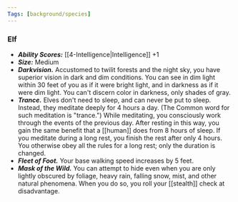 ```yaml
---
Tags: [background/species]
---
```

### Elf
- ***Ability Scores:*** [[4-Intelligence|Intelligence]] +1
- ***Size:*** Medium
- ***Darkvision.*** Accustomed to twilit forests and the night sky, you have superior vision in dark and dim conditions. You can see in dim light within 30 feet of you as if it were bright light, and in darkness as if it were dim light. You can't discern color in darkness, only shades of gray.
- ***Trance.*** Elves don't need to sleep, and can never be put to sleep. Instead, they meditate deeply for 4 hours a day. (The Common word for such meditation is "trance.") While meditating, you consciously work through the events of the previous day. After resting in this way, you gain the same benefit that a [[human]] does from 8 hours of sleep.
If you meditate during a long rest, you finish the rest after only 4 hours. You otherwise obey all the rules for a long rest; only the duration is changed.
- ***Fleet of Foot.*** Your base walking speed increases by 5 feet.
- ***Mask of the Wild.*** You can attempt to hide even when you are only lightly obscured by foliage, heavy rain, falling snow, mist, and other natural phenomena. When you do so, you roll your [[stealth]] check at disadvantage.